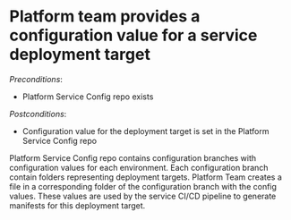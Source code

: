 # Platform team provides a configuration value for a service deployment target

*Preconditions*:

- Platform Service Config repo exists

*Postconditions*:

- Configuration value for the deployment target is set in the Platform Service Config repo

Platform Service Config repo contains configuration branches with configuration values for each environment. Each configuration branch contain folders representing deployment targets. Platform Team creates a file in a corresponding folder of the configuration branch with the config values. These values are used by the service CI/CD pipeline to generate manifests for this deployment target.
